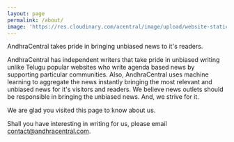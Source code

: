 ```yaml
---
layout: page
permalink: /about/
image: 'https://res.cloudinary.com/acentral/image/upload/website-static/nandi.jpg'
---
```


AndhraCentral takes pride in bringing unbiased news to it's readers. 

AndhraCentral has independent writers that take pride in unbiased writing unlike Telugu popular websites who write agenda based news by supporting particular communities. Also, AndhraCentral uses machine learning to aggregate the news instantly bringing the most relevant and unbiased news for it's visitors and readers. We believe news outlets should be responsible in bringing the unbiased news. And, we strive for it.

We are glad you visited this page to know about us. 

Shall you have interesting in writing for us, please email [contact@andhracentral.com](mailto:contact@andhracentral.com).